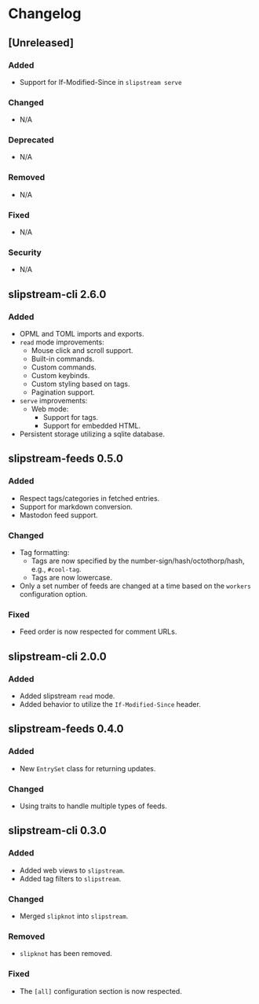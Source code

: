 # Changelog

## [Unreleased]

### Added

- Support for If-Modified-Since in `slipstream serve`

### Changed

- N/A

### Deprecated

- N/A

### Removed

- N/A

### Fixed

- N/A

### Security

- N/A

## slipstream-cli 2.6.0

### Added

- OPML and TOML imports and exports.
- `read` mode improvements:
  - Mouse click and scroll support.
  - Built-in commands.
  - Custom commands.
  - Custom keybinds.
  - Custom styling based on tags.
  - Pagination support.
- `serve` improvements:
  - Web mode:
    - Support for tags.
    - Support for embedded HTML.
- Persistent storage utilizing a sqlite database.

## slipstream-feeds 0.5.0

### Added

- Respect tags/categories in fetched entries.
- Support for markdown conversion.
- Mastodon feed support.

### Changed

- Tag formatting:
  - Tags are now specified by the number-sign/hash/octothorp/hash, e.g.,
    `#cool-tag`.
  - Tags are now lowercase.
- Only a set number of feeds are changed at a time based on the `workers`
  configuration option.

### Fixed

- Feed order is now respected for comment URLs.

## slipstream-cli 2.0.0

### Added

- Added slipstream `read` mode.
- Added behavior to utilize the `If-Modified-Since` header.

## slipstream-feeds 0.4.0

### Added

- New `EntrySet` class for returning updates.

### Changed

- Using traits to handle multiple types of feeds.

## slipstream-cli 0.3.0

### Added

- Added web views to `slipstream`.
- Added tag filters to `slipstream`.

### Changed

- Merged `slipknot` into `slipstream`.

### Removed

- `slipknot` has been removed.

### Fixed

- The `[all]` configuration section is now respected.
